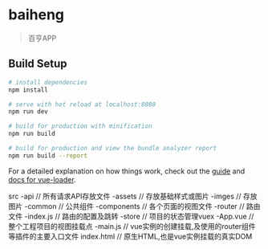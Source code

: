 # baiheng

> 百亨APP

## Build Setup

``` bash
# install dependencies
npm install

# serve with hot reload at localhost:8080
npm run dev

# build for production with minification
npm run build

# build for production and view the bundle analyzer report
npm run build --report
```

For a detailed explanation on how things work, check out the [guide](http://vuejs-templates.github.io/webpack/) and [docs for vue-loader](http://vuejs.github.io/vue-loader).

src
    -api                            // 所有请求API存放文件
    -assets                         // 存放基础样式或图片
        -imges                      // 存放图片
    -common                         // 公共组件
    -components                     // 各个页面的视图文件
    -router                         // 路由文件
        -index.js                   // 路由的配置及跳转
    -store                          // 项目的状态管理vuex
    -App.vue                        // 整个工程项目的视图挂载点
    -main.js                        // vue实例的创建挂载,及使用的router组件等插件的主要入口文件
index.html                          // 原生HTML,也是vue实例挂载的真实DOM
